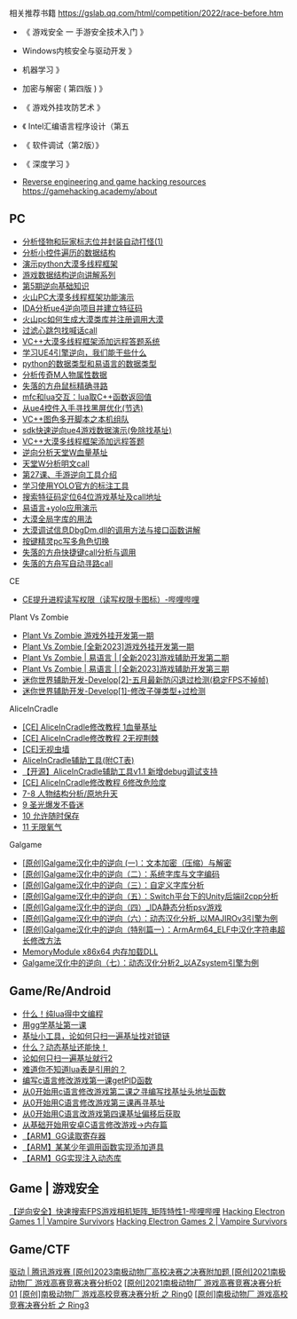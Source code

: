 相关推荐书籍  https://gslab.qq.com/html/competition/2022/race-before.htm
* 《 游戏安全 一 手游安全技术入门 》
*  Windows内核安全与驱动开发 》
*  机器学习 》
*  加密与解密 ( 第四版 ) 》
* 《 游戏外挂攻防艺术 》
* 《 Intel汇编语言程序设计（第五
* 《 软件调试（第2版）》
* 《 深度学习 》

* [Reverse engineering and game hacking resources](https://faradaysec.com/reverse-engineering-and-game-hacking-resources-2/)
https://gamehacking.academy/about


## PC
* [分析怪物和玩家标志位并封装自动打怪(1)](https://www.bilibili.com/video/BV1jG4y1D7DT/)
* [分析小控件遍历的数据结构](https://www.bilibili.com/video/BV13W4y1G7ZN/)
* [演示python大漠多线程框架](https://www.bilibili.com/video/BV1CM411F76t/)
* [游戏数据结构逆向讲解系列](https://www.bilibili.com/video/BV18K411y7gF/)
* [第5期逆向基础知识](https://www.bilibili.com/video/BV15W4y157AB/)
* [火山PC大漠多线程框架功能演示](https://www.bilibili.com/video/BV1444y1R7SM/)
* [IDA分析ue4逆向项目并建立特征码](https://www.bilibili.com/video/BV1SR4y1S7aN/)
* [火山pc如何生成大漠类库并注册调用大漠](https://www.bilibili.com/video/BV1tG4y1J7Ly/)
* [过滤心跳包找喊话call](https://www.bilibili.com/video/BV1KM411S768/)
* [VC++大漠多线程框架添加远程答题系统](https://www.bilibili.com/video/BV1x8411p7k7/)
* [学习UE4引擎逆向，我们能干些什么](https://www.bilibili.com/video/BV16R4y1C72b/)
* [python的数据类型和易语言的数据类型](https://www.bilibili.com/video/BV1i44y1S7mm/)
* [分析传奇M人物属性数据](https://www.bilibili.com/video/BV1WM411k7Qb/)
* [失落的方舟鼠标精确寻路](https://www.bilibili.com/video/BV1TK411d7xr/)
* [mfc和lua交互：lua取C++函数返回值](https://www.bilibili.com/video/BV1gG4y1t7Hu/)
* [从ue4控件入手寻找黑屏优化(节选)](https://www.bilibili.com/video/BV1n84y1q7YF/)
* [VC++图色多开脚本之本机组队](https://www.bilibili.com/video/BV1XR4y1Q7sg/)
* [sdk快速逆向ue4游戏数据演示(免除找基址)](https://www.bilibili.com/video/BV1wd4y117Nb/)
* [VC++大漠多线程框架添加远程答题](https://www.bilibili.com/video/BV1ym4y1c72C/)
* [逆向分析天堂W血量基址](https://www.bilibili.com/video/BV1kR4y197na/)
* [天堂W分析明文call](https://www.bilibili.com/video/BV1q8411x7ZH/)
* [第27课、手游逆向工具介绍](https://www.bilibili.com/video/BV1gD4y1i7gp/)
* [学习使用YOLO官方的标注工具](https://www.bilibili.com/video/BV1Z14y1e7fW/)
* [搜索特征码定位64位游戏基址及call地址](https://www.bilibili.com/video/BV1Vt4y177cZ/)
* [易语言+yolo应用演示](https://www.bilibili.com/video/BV1EV4y1H7de/)
* [大漠全局字库的用法](https://www.bilibili.com/video/BV15d4y1Z7vx/)
* [大漠调试信息DbgDm.dll的调用方法与接口函数讲解](https://www.bilibili.com/video/BV1Av4y1c7vG/)
* [按键精灵pc写多角色切换](https://www.bilibili.com/video/BV1gN4y1j7XK/)
* [失落的方舟快捷键call分析与调用](https://www.bilibili.com/video/BV1zV4y177Up/)
* [失落的方舟写自动寻路call](https://www.bilibili.com/video/BV1Fe4y1d7Hh/)

CE
* [CE提升进程读写权限（读写权限卡图标）-哔哩哔哩](https://www.bilibili.com/video/BV1HA411f77r)

Plant Vs Zombie 
* [Plant Vs Zombie 游戏外挂开发第一期](https://www.bilibili.com/video/BV1oa4y1573x/)
* [Plant Vs Zombie [全新2023]游戏外挂开发第一期](https://www.bilibili.com/video/BV1h14y1T76E/)
* [Plant Vs Zombie | 易语言 | [全新2023]游戏辅助开发第二期](https://www.bilibili.com/video/BV1Xy4y1R7Zp/)
* [Plant Vs Zombie | 易语言 | [全新2023]游戏辅助开发第三期](https://www.bilibili.com/video/BV1E3411971m/)
* [迷你世界辅助开发-Develop[2]-五月最新防闪退过检测(稳定FPS不掉帧)](https://www.bilibili.com/video/BV1gS4y1h7vJ/)
* [迷你世界辅助开发-Develop[1]-修改子弹类型+过检测](https://www.bilibili.com/video/BV1AF411u7N7/)

AliceInCradle
* [[CE] AliceInCradle修改教程 1血量基址](https://www.bilibili.com/video/BV1BY4y1577T/)
* [[CE] AliceInCradle修改教程 2无视荆棘](https://www.bilibili.com/video/BV1rY411F7Rb/)
* [[CE]无视虫墙](https://www.bilibili.com/video/BV1PV4y1F7Rj/)
* [AliceInCradle辅助工具(附CT表)](https://www.bilibili.com/video/BV1vP4y197x9/)
* [【开源】AliceInCradle辅助工具v1.1 新增debug调试支持](https://www.bilibili.com/video/BV1SY41197J6/)
* [[CE] AliceInCradle修改教程 6修改危险度](https://www.bilibili.com/video/BV1xR4y1h7mS/)
* [7-8 人物结构分析/原地升天](https://www.bilibili.com/video/BV1uM411B7vT/)
* [9 圣光爆发不昏迷](https://www.bilibili.com/video/BV1QT411k7FL/)
* [10 允许随时保存](https://www.bilibili.com/video/BV1NA411r7oF/)
* [11 无限氧气](https://www.bilibili.com/video/BV1Es4y1x7Qg/)

Galgame
* [[原创]Galgame汉化中的逆向 (一)：文本加密（压缩）与解密](https://bbs.kanxue.com/thread-259962.htm)
* [[原创]Galgame汉化中的逆向（二）：系统字库与文字编码](https://bbs.kanxue.com/thread-260061.htm)
* [[原创]Galgame汉化中的逆向（三）：自定义字库分析](https://bbs.kanxue.com/thread-260486.htm)
* [[原创]Galgame汉化中的逆向（五）：Switch平台下的Unity后端il2cpp分析](https://bbs.kanxue.com/thread-261131.htm)
* [[原创]Galgame汉化中的逆向（四）_IDA静态分析psv游戏](https://bbs.kanxue.com/thread-263824.htm)
* [[原创]Galgame汉化中的逆向（六）：动态汉化分析_以MAJIROv3引擎为例](https://bbs.kanxue.com/thread-268508.htm)
* [[原创]Galgame汉化中的逆向（特别篇一）：ArmArm64_ELF中汉化字符串超长修改方法](https://bbs.kanxue.com/thread-268869.htm)
* [MemoryModule x86x64 内存加载DLL](https://bbs.kanxue.com/thread-272091.htm)
* [Galgame汉化中的逆向（七）：动态汉化分析2_以AZsystem引擎为例](https://bbs.kanxue.com/thread-275854.htm)

## Game/Re/Android
* [什么！纯lua得中文编程](https://www.bilibili.com/video/BV1iF411N7Jw/)
* [用gg学基址第一课](https://www.bilibili.com/video/BV1H8411x7DW/)
* [基址小工具，论如何只扫一遍基址找对锁链](https://www.bilibili.com/video/BV1sG4y1H7bn/)
* [什么？动态基址还能快！](https://www.bilibili.com/video/BV1784y1k7xM/)
* [论如何只扫一遍基址就行2](https://www.bilibili.com/video/BV1Z14y1E7DV/)
* [难道你不知道lua表是引用的？](https://www.bilibili.com/video/BV1pR4y1a7iK/)
* [编写c语言修改游戏第一课getPID函数](https://www.bilibili.com/video/BV1S24y1U7Y9/)
* [从0开始用c语言修改游戏第二课之寻编写找基址头地址函数](https://www.bilibili.com/video/BV1TK411B7PF/)
* [从0开始用C语言修改游戏第三课再寻基址](https://www.bilibili.com/video/BV11T411Z7Lr/)
* [从0开始用C语言改游戏第四课基址偏移后获取](https://www.bilibili.com/video/BV1UY4y1d7aw/)
* [从基础开始用安卓C语言修改游戏->内存篇](https://www.bilibili.com/video/BV1sM411e78r/)
* [【ARM】GG读取寄存器](https://www.bilibili.com/video/BV1TA411k7uD/)
* [【ARM】某某少年调用函数实现添加道具](https://www.bilibili.com/video/BV1uT411X7gr/)
* [【ARM】GG实现注入动态库](https://www.bilibili.com/video/BV1DM411e7yF/)

## Game | 游戏安全
[【逆向安全】快速搜索FPS游戏相机矩阵_矩阵特性1-哔哩哔哩](https://www.bilibili.com/video/BV1s3411D7JU)
[Hacking Electron Games 1 | Vampire Survivors](https://www.youtube.com/watch?v=6u0V1svtj3A)
[Hacking Electron Games 2 | Vampire Survivors](https://www.youtube.com/watch?v=kKun6MrHCxI)


## Game/CTF
[驱动 | 腾讯游戏赛 [原创]2023南极动物厂高校决赛之决赛附加题 ](https://bbs.kanxue.com/thread-276892.htm)
[[原创]2021南极动物厂 游戏高赛竞赛决赛分析02](https://bbs.kanxue.com/thread-267009.htm)
[[原创]2021南极动物厂 游戏高赛竞赛决赛分析01](https://bbs.kanxue.com/thread-267008.htm)
[[原创]南极动物厂 游戏高校竞赛决赛分析 之 Ring0](https://bbs.kanxue.com/thread-258803.htm)
[[原创]南极动物厂 游戏高校竞赛决赛分析 之 Ring3](https://bbs.kanxue.com/thread-258801.htm)
